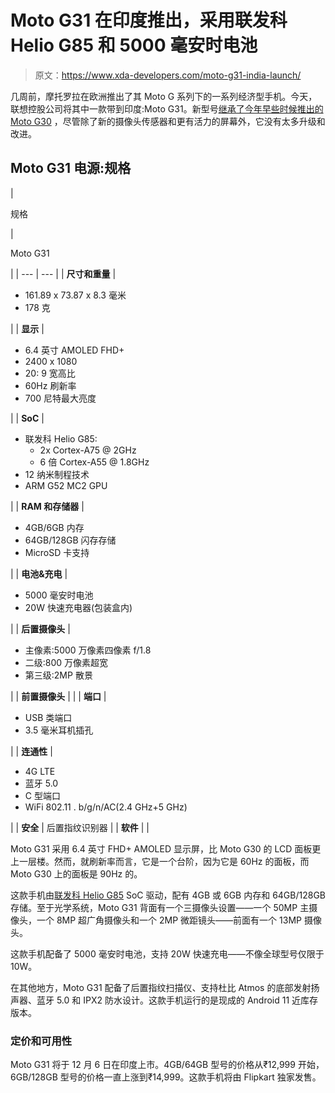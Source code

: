 # Moto G31 在印度推出，采用联发科 Helio G85 和 5000 毫安时电池

> 原文：<https://www.xda-developers.com/moto-g31-india-launch/>

几周前，摩托罗拉在欧洲推出了其 Moto G 系列下的一系列经济型手机。今天，联想控股公司将其中一款带到印度:Moto G31。新型号[继承了今年早些时候推出的 Moto G30](https://www.xda-developers.com/moto-g30-moto-g10-power-launch-india/) ，尽管除了新的摄像头传感器和更有活力的屏幕外，它没有太多升级和改进。

## Moto G31 电源:规格

| 

规格

 | 

Moto G31

 |
| --- | --- |
| **尺寸和重量** | 

*   161.89 x 73.87 x 8.3 毫米
*   178 克

 |
| **显示** | 

*   6.4 英寸 AMOLED FHD+
*   2400 x 1080
*   20: 9 宽高比
*   60Hz 刷新率
*   700 尼特最大亮度

 |
| **SoC** | 

*   联发科 Helio G85:
    *   2x Cortex-A75 @ 2GHz
    *   6 倍 Cortex-A55 @ 1.8GHz
*   12 纳米制程技术
*   ARM G52 MC2 GPU

 |
| **RAM 和存储器** | 

*   4GB/6GB 内存
*   64GB/128GB 闪存存储
*   MicroSD 卡支持

 |
| **电池&充电** | 

*   5000 毫安时电池
*   20W 快速充电器(包装盒内)

 |
| **后置摄像头** | 

*   主像素:5000 万像素四像素 f/1.8
*   二级:800 万像素超宽
*   第三级:2MP 散景

 |
| **前置摄像头** |  |
| **端口** | 

*   USB 类端口
*   3.5 毫米耳机插孔

 |
| **连通性** | 

*   4G LTE
*   蓝牙 5.0
*   C 型端口
*   WiFi 802.11 . b/g/n/AC(2.4 GHz+5 GHz)

 |
| **安全** | 后置指纹识别器 |
| **软件** |  |

Moto G31 采用 6.4 英寸 FHD+ AMOLED 显示屏，比 Moto G30 的 LCD 面板更上一层楼。然而，就刷新率而言，它是一个台阶，因为它是 60Hz 的面板，而 Moto G30 上的面板是 90Hz 的。

这款手机由[联发科 Helio G85](https://www.xda-developers.com/mediatek-helio-g85-mid-range-soc-high-performance-mobile-gaming/) SoC 驱动，配有 4GB 或 6GB 内存和 64GB/128GB 存储。至于光学系统，Moto G31 背面有一个三摄像头设置——一个 50MP 主摄像头，一个 8MP 超广角摄像头和一个 2MP 微距镜头——前面有一个 13MP 摄像头。

这款手机配备了 5000 毫安时电池，支持 20W 快速充电——不像全球型号仅限于 10W。

在其他地方，Moto G31 配备了后置指纹扫描仪、支持杜比 Atmos 的底部发射扬声器、蓝牙 5.0 和 IPX2 防水设计。这款手机运行的是现成的 Android 11 近库存版本。

### 定价和可用性

Moto G31 将于 12 月 6 日在印度上市。4GB/64GB 型号的价格从₹12,999 开始，6GB/128GB 型号的价格一直上涨到₹14,999。这款手机将由 Flipkart 独家发售。